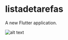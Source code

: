 # listadetarefas

A new Flutter application.

![alt text](https://i.ibb.co/v3xR2xw/lista-Tarefas.jpg)
